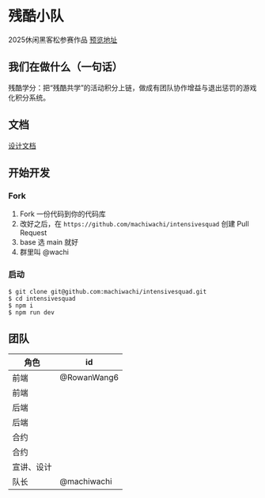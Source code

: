 # 残酷小队
2025休闲黑客松参赛作品 
[预览地址](https://intensivesquad.vercel.app)

## 我们在做什么（一句话）
残酷学分：把“残酷共学”的活动积分上链，做成有团队协作增益与退出惩罚的游戏化积分系统。

## 文档
[设计文档](https://hackmd.io/@h_oI-bBpTxKWqPlaZTQ1Lw/rJXoW_eFeg)

## 开始开发

### Fork
1. Fork 一份代码到你的代码库
2. 改好之后，在 `https://github.com/machiwachi/intensivesquad` 创建 Pull Request
3. base 选 main 就好
4. 群里叫 @wachi

### 启动
```
$ git clone git@github.com:machiwachi/intensivesquad.git
$ cd intensivesquad
$ npm i
$ npm run dev
```



## 团队

|角色|id|
|---|---|
|前端|@RowanWang6|
|前端||
|后端||
|后端||
|合约||
|合约||
|宣讲、设计||
|队长|@machiwachi|
